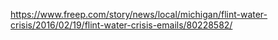 https://www.freep.com/story/news/local/michigan/flint-water-crisis/2016/02/19/flint-water-crisis-emails/80228582/